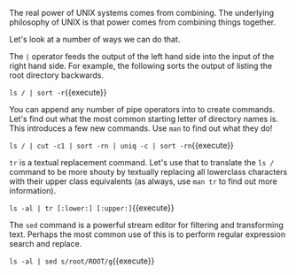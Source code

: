 The real power of UNIX systems comes from combining. The underlying philosophy of UNIX is that power comes from combining things together.

Let's look at a number of ways we can do that.

The `|` operator feeds the output of the left hand side into the input of the right hand side. For example, the following sorts the output of listing the root directory backwards.

`ls / | sort -r`{{execute}}

You can append any number of pipe operators into to create commands. Let's find out what the most common starting letter of directory names is. This introduces a few new commands. Use `man` to find out what they do!

`ls / | cut -c1 | sort -rn | uniq -c | sort -rn`{{execute}}

`tr` is a textual replacement command. Let's use that to translate the `ls /` command to be more shouty by textually replacing all lowerclass characters with their upper class equivalents (as always, use `man tr` to find out more information).

`ls -al | tr [:lower:] [:upper:]`{{execute}}

The `sed` command is a powerful stream editor for filtering and transforming text. Perhaps the most common use of this is to perform regular expression search and replace.

`ls -al | sed s/root/ROOT/g`{{execute}}